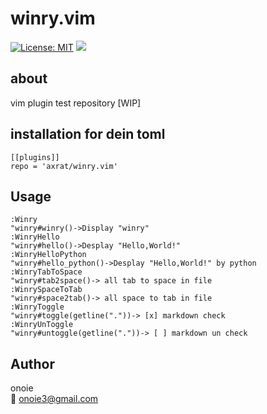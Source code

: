 # winry.vim
[![License: MIT](https://img.shields.io/badge/License-MIT-yellow.svg)](https://opensource.org/licenses/MIT)
[![](https://img.shields.io/badge/twitter-onoie3-brightgreen.svg)](https://twitter.com/onoie3)

## about
vim plugin test repository [WIP]

## installation for dein toml
```vim
[[plugins]]
repo = 'axrat/winry.vim'
```

## Usage
```vim
:Winry
"winry#winry()->Display "winry"
:WinryHello
"winry#hello()->Desplay "Hello,World!"
:WinryHelloPython
"winry#hello_python()->Desplay "Hello,World!" by python
:WinryTabToSpace
"winry#tab2space()-> all tab to space in file
:WinrySpaceToTab
"winry#space2tab()-> all space to tab in file
:WinryToggle
"winry#toggle(getline("."))-> [x] markdown check
:WinryUnToggle
"winry#untoggle(getline("."))-> [ ] markdown un check
```

## Author
onoie  
:email: onoie3@gmail.com

